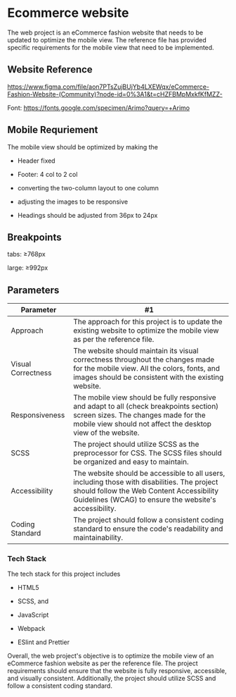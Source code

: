# Ecommerce website

The web project is an eCommerce fashion website that needs to be updated to optimize the mobile view. The reference file has provided specific requirements for the mobile view that need to be implemented.

## Website Reference

https://www.figma.com/file/aon7PTsZujBUjYb4LXEWqx/eCommerce-Fashion-Website-(Community)?node-id=0%3A1&t=cHZFBMpMxkfKfMZZ-

Font: https://fonts.google.com/specimen/Arimo?query=+Arimo

## Mobile Requriement

The mobile view should be optimized by making the

- Header fixed

- Footer: 4 col to 2 col

- converting the two-column layout to one column

- adjusting the images to be responsive

- Headings should be adjusted from 36px to 24px

## Breakpoints

tabs: ≥768px

large: ≥992px

## Parameters

| Parameter          | #1                                                                                                                                                                                                 |
| ------------------ | -------------------------------------------------------------------------------------------------------------------------------------------------------------------------------------------------- |
| Approach           | The approach for this project is to update the existing website to optimize the mobile view as per the reference file.                                                                             |
| Visual Correctness | The website should maintain its visual correctness throughout the changes made for the mobile view. All the colors, fonts, and images should be consistent with the existing website.              |
| Responsiveness     | The mobile view should be fully responsive and adapt to all (check breakpoints section) screen sizes. The changes made for the mobile view should not affect the desktop view of the website.      |
| SCSS               | The project should utilize SCSS as the preprocessor for CSS. The SCSS files should be organized and easy to maintain.                                                                              |
| Accessibility      | The website should be accessible to all users, including those with disabilities. The project should follow the Web Content Accessibility Guidelines (WCAG) to ensure the website's accessibility. |
| Coding Standard    | The project should follow a consistent coding standard to ensure the code's readability and maintainability.                                                                                       |

### Tech Stack

The tech stack for this project includes

- HTML5

- SCSS, and

- JavaScript

- Webpack 

- ESlint and Prettier

Overall, the web project's objective is to optimize the mobile view of an eCommerce fashion website as per the reference file. The project requirements should ensure that the website is fully responsive, accessible, and visually consistent. Additionally, the project should utilize SCSS and follow a consistent coding standard.
